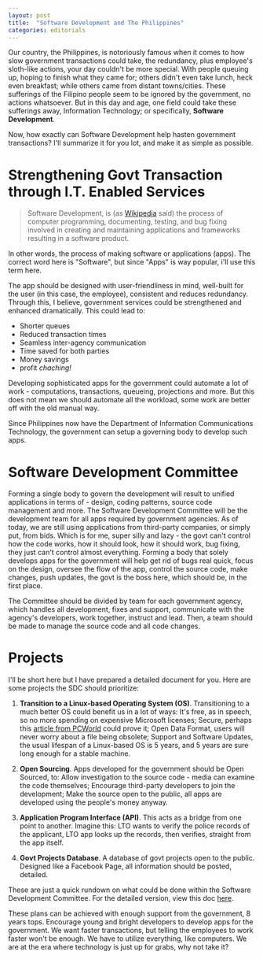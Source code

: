 ```yaml
---
layout: post
title:  "Software Development and The Philippines"
categories: editorials
---
```


Our country, the Philippines, is notoriously famous when it comes to how slow government transactions could take,
the redundancy, plus employee's sloth-like actions, your day couldn't be more special. With people queuing up,
hoping to finish what they came for; others didn't even take lunch, heck even breakfast; while others came from
distant towns/cities. These sufferings of the Filipino people seem to be ignored by the government, no actions
whatsoever. But in this day and age, one field could take these sufferings away, Information Technology; or
specifically, **Software Development**.

Now, how exactly can Software Development help hasten government transactions? I'll summarize it for you lot,
and make it as simple as possible.

# Strengthening Govt Transaction through I.T. Enabled Services

> Software Development, is (as [Wikipedia](https://www.google.com/url?sa=t&rct=j&q=&esrc=s&source=web&cd=2&cad=rja&uact=8&ved=0ahUKEwj6l9OqlOzOAhUClZQKHbLPCZcQFggeMAE&url=https%3A%2F%2Fen.wikipedia.org%2Fwiki%2FSoftware_development&usg=AFQjCNHQbHbuaKdAGxtGFhHojHymtuLpUg&sig2=ZOjgRnchVsci6lc6lBpPCg&bvm=bv.131286987,d.dGo) said) the process of
computer programming, documenting, testing, and bug fixing involved in creating and maintaining applications and
frameworks resulting in a software product. 

In other words, the process of making software or applications (apps).
The correct word here is "Software", but since "Apps" is way popular, i'll use this term here.

The app should be designed with user-friendliness in mind, well-built for the user (in this case, the employee),
consistent and reduces redundancy. Through this, I believe, government services could be strengthened and enhanced dramatically.
This could lead to:

- Shorter queues
- Reduced transaction times
- Seamless inter-agency communication
- Time saved for both parties
- Money savings
- profit *chaching!*

Developing sophisticated apps for the government could automate a lot of work - computations, transactions,
queueing, projections and more. But this does not mean we should automate all the workload, some work are better off
with the old manual way.

Since Philippines now have the Department of Information Communications Technology, the government can setup
a governing body to develop such apps.

# Software Development Committee

Forming a single body to govern the development will result to unified applications in terms of - design,
coding patterns, source code management and more. The Software Development Committee will be the development team for
all apps required by government agencies. As of today, we are still using applications from third-party
companies, or simply put, from bids. Which is for me, super silly and lazy - the govt can't control how the code works,
how it should look, how it should work, bug fixing, they just can't control almost everything. Forming a body
that solely develops apps for the government will help get rid of bugs real quick, focus on the design,
oversee the flow of the app, control the source code, make changes, push updates, the govt is the boss here,
which should be, in the first place.

The Committee should be divided by team for each government agency, which handles all development, fixes and support,
communicate with the agency's developers, work together, instruct and lead. Then, a team should be made to manage 
the source code and all code changes.

# Projects

I'll be short here but I have prepared a detailed document for you. Here are some projects the SDC should prioritize:

1. **Transition to a Linux-based Operating System (OS)**. Transitioning to a much better OS could benefit us in a lot of ways:
It's free, as in speech, so no more spending on expensive Microsoft licenses; Secure, perhaps this [article from PCWorld](http://www.pcworld.com/article/202452/why_linux_is_more_secure_than_windows.html) could prove it;
Open Data Format, users will never worry about a file being obsolete; Support and Software Updates, the usual lifespan of a Linux-based OS is 5 years,
and 5 years are sure long enough for a stable machine.

2. **Open Sourcing**. Apps developed for the government should be Open Sourced, to: Allow investigation to
the source code - media can examine the code themselves; Encourage third-party developers to join the development;
Make the source open to the public, all apps are developed using the people's money anyway.

3. **Application Program Interface (API)**. This acts as a bridge from one point to another. Imagine this: LTO wants
to verify the police records of the applicant, LTO app looks up the records, then verifies, straight from the app itself.

4. **Govt Projects Database**. A database of govt projects open to the public. Designed like a Facebook Page,
all information should be posted, detailed.

These are just a quick rundown on what could be done within the Software Development Committee. For the detailed version,
view this doc [here](https://drive.google.com/open?id=1_vc2JkFOkewLQprqdrsLkVzG52wZmRGun73q3u4aXbI).

These plans can be achieved with enough support from the government, 8 years tops. Encourage young and bright developers to
develop apps for the government. We want faster transactions, but telling the employees to work faster won't be enough.
We have to utilize everything, like computers. We are at the era where technology is just up for grabs, why not take it?
